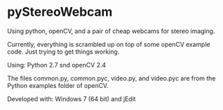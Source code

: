 pyStereoWebcam
==============

Using python, openCV, and a pair of cheap webcams for stereo imaging.

Currently, everything is scrambled up on top of some openCV example code. Just trying to get things working.

Using: Python 2.7 snd openCV 2.4

The files common.py, common.pyc, video.py, and video.pyc are from the Python examples folder of openCV.

Developed with: Windows 7 (64 bit) and jEdit
